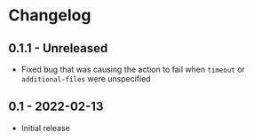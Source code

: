 # Changelog

## 0.1.1 - Unreleased

* Fixed bug that was causing the action to fail when `timeout` or `additional-files` were unspecified

## 0.1 - 2022-02-13

* Initial release
